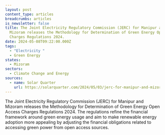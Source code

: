 ```yaml
---
layout: post
content_type: articles
breadcrumbs: articles
is_newsletter: false
title: The Joint Electricity Regulatory Commission (JERC) for Manipur and
  Mizoram releases the Methodology for Determination of Green Energy Open Access
  Charges Regulations 2024.
date: 2024-05-08T09:22:00.000Z
tags:
  - "Electricity "
  - Green Energy
states:
  - Mizoram
sectors:
  - Climate Change and Energy
sources:
  - name: Solar Quarter
    url: https://solarquarter.com/2024/05/03/jerc-for-manipur-and-mizoram-introduces-green-energy-open-access-charges-regulations-2024/
---
```

The Joint Electricity Regulatory Commission (JERC) for Manipur and Mizoram releases the Methodology for Determination of Green Energy Open Access Charges Regulations 2024. The regulations refine the financial framework around green energy usage and aim to make renewable energy adoption more appealing by adjusting the financial obligations related to accessing green power from open access sources.
